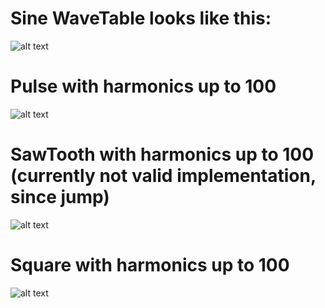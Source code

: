 # Sine WaveTable looks like this:

![alt text](https://cocalc.com/blobs//home/user/.sage/temp/project-2c378131-3a56-4120-a906-07d20bca8a10/308/tmp_V_b7A8.svg?uuid=394a7b20-8f38-4e89-b93d-d4166d6c6823)

# Pulse with harmonics up to 100
![alt text](https://cocalc.com/blobs//home/user/.sage/temp/project-2c378131-3a56-4120-a906-07d20bca8a10/307/tmp_SF_n6c.svg?uuid=9c758512-9e71-472d-9150-73a8db77bac9)

# SawTooth with harmonics up to 100 (currently not valid implementation, since jump) 
![alt text](https://cocalc.com/blobs//home/user/.sage/temp/project-2c378131-3a56-4120-a906-07d20bca8a10/307/tmp_qO7glc.svg?uuid=b3169e14-ad56-44c6-b2dd-454aeeb301ee)

# Square with harmonics up to 100
![alt text](https://cocalc.com/blobs//home/user/.sage/temp/project-2c378131-3a56-4120-a906-07d20bca8a10/307/tmp_sd9yhE.svg?uuid=5156aaf4-ade4-4393-9181-79051f2e842f)

